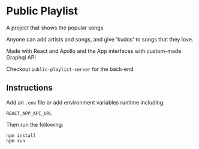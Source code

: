 # Public Playlist

A project that shows the popular songs.

Anyone can add artists and songs, and give 'kudos' to songs that they love. 

Made with React and Apollo and the App interfaces with custom-made Graphql API

Checkout `public-playlist-server` for the back-end

## Instructions
Add an `.env` file or add environment variables runtime including:

`REACT_APP_API_URL`

Then run the following:
```shell
npm install
npm run
```